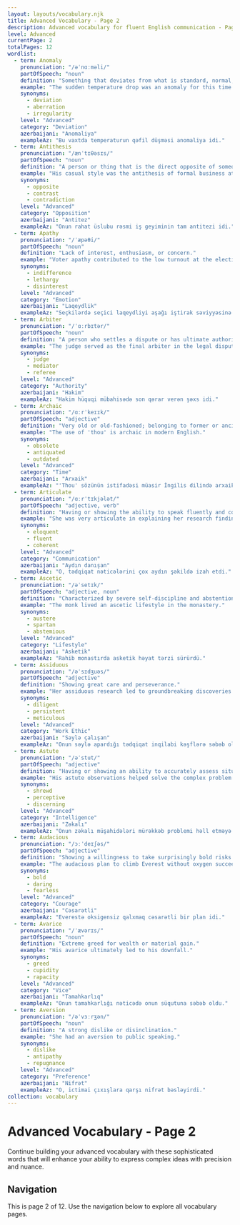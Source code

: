 ```yaml
---
layout: layouts/vocabulary.njk
title: Advanced Vocabulary - Page 2
description: Advanced vocabulary for fluent English communication - Page 2 of 12
level: Advanced
currentPage: 2
totalPages: 12
wordlist: 
  - term: Anomaly
    pronunciation: "/əˈnɑːməli/"
    partOfSpeech: "noun"
    definition: "Something that deviates from what is standard, normal, or expected."
    example: "The sudden temperature drop was an anomaly for this time of year."
    synonyms: 
      - deviation
      - aberration
      - irregularity
    level: "Advanced"
    category: "Deviation"
    azerbaijani: "Anomaliya"
    exampleAz: "Bu vaxtda temperaturun qəfil düşməsi anomaliya idi."
  - term: Antithesis
    pronunciation: "/ænˈtɪθəsɪs/"
    partOfSpeech: "noun"
    definition: "A person or thing that is the direct opposite of someone or something else."
    example: "His casual style was the antithesis of formal business attire."
    synonyms: 
      - opposite
      - contrast
      - contradiction
    level: "Advanced"
    category: "Opposition"
    azerbaijani: "Antitez"
    exampleAz: "Onun rahat üslubu rəsmi iş geyiminin tam antitezi idi."
  - term: Apathy
    pronunciation: "/ˈæpəθi/"
    partOfSpeech: "noun"
    definition: "Lack of interest, enthusiasm, or concern."
    example: "Voter apathy contributed to the low turnout at the election."
    synonyms: 
      - indifference
      - lethargy
      - disinterest
    level: "Advanced"
    category: "Emotion"
    azerbaijani: "Laqeydlik"
    exampleAz: "Seçkilərdə seçici laqeydliyi aşağı iştirak səviyyəsinə səbəb oldu."
  - term: Arbiter
    pronunciation: "/ˈɑːrbɪtər/"
    partOfSpeech: "noun"
    definition: "A person who settles a dispute or has ultimate authority in a matter."
    example: "The judge served as the final arbiter in the legal dispute."
    synonyms: 
      - judge
      - mediator
      - referee
    level: "Advanced"
    category: "Authority"
    azerbaijani: "Hakim"
    exampleAz: "Hakim hüquqi mübahisədə son qərar verən şəxs idi."
  - term: Archaic
    pronunciation: "/ɑːrˈkeɪɪk/"
    partOfSpeech: "adjective"
    definition: "Very old or old-fashioned; belonging to former or ancient times."
    example: "The use of 'thou' is archaic in modern English."
    synonyms: 
      - obsolete
      - antiquated
      - outdated
    level: "Advanced"
    category: "Time"
    azerbaijani: "Arxaik"
    exampleAz: "'Thou' sözünün istifadəsi müasir İngilis dilində arxaikdir."
  - term: Articulate
    pronunciation: "/ɑːrˈtɪkjələt/"
    partOfSpeech: "adjective, verb"
    definition: "Having or showing the ability to speak fluently and coherently."
    example: "She was very articulate in explaining her research findings."
    synonyms: 
      - eloquent
      - fluent
      - coherent
    level: "Advanced"
    category: "Communication"
    azerbaijani: "Aydın danışan"
    exampleAz: "O, tədqiqat nəticələrini çox aydın şəkildə izah etdi."
  - term: Ascetic
    pronunciation: "/əˈsetɪk/"
    partOfSpeech: "adjective, noun"
    definition: "Characterized by severe self-discipline and abstention from all forms of indulgence."
    example: "The monk lived an ascetic lifestyle in the monastery."
    synonyms: 
      - austere
      - spartan
      - abstemious
    level: "Advanced"
    category: "Lifestyle"
    azerbaijani: "Asketik"
    exampleAz: "Rahib monastırda asketik həyat tərzi sürürdü."
  - term: Assiduous
    pronunciation: "/əˈsɪdʒuəs/"
    partOfSpeech: "adjective" 
    definition: "Showing great care and perseverance."
    example: "Her assiduous research led to groundbreaking discoveries."
    synonyms: 
      - diligent
      - persistent
      - meticulous
    level: "Advanced"
    category: "Work Ethic"
    azerbaijani: "Səylə çalışan"
    exampleAz: "Onun səylə apardığı tədqiqat inqilabi kəşflərə səbəb oldu."
  - term: Astute
    pronunciation: "/əˈstut/"
    partOfSpeech: "adjective"
    definition: "Having or showing an ability to accurately assess situations or people."
    example: "His astute observations helped solve the complex problem."
    synonyms: 
      - shrewd
      - perceptive
      - discerning
    level: "Advanced"
    category: "Intelligence"
    azerbaijani: "Zəkalı"
    exampleAz: "Onun zəkalı müşahidələri mürəkkəb problemi həll etməyə kömək etdi."
  - term: Audacious
    pronunciation: "/ɔːˈdeɪʃəs/"
    partOfSpeech: "adjective"
    definition: "Showing a willingness to take surprisingly bold risks."
    example: "The audacious plan to climb Everest without oxygen succeeded."
    synonyms: 
      - bold
      - daring
      - fearless
    level: "Advanced"
    category: "Courage"
    azerbaijani: "Cəsarətli"
    exampleAz: "Everestə oksigensiz qalxmaq cəsarətli bir plan idi."
  - term: Avarice
    pronunciation: "/ˈævərɪs/"
    partOfSpeech: "noun"
    definition: "Extreme greed for wealth or material gain."
    example: "His avarice ultimately led to his downfall."
    synonyms: 
      - greed
      - cupidity
      - rapacity
    level: "Advanced"
    category: "Vice"
    azerbaijani: "Tamahkarlıq"
    exampleAz: "Onun tamahkarlığı nəticədə onun süqutuna səbəb oldu."
  - term: Aversion
    pronunciation: "/əˈvɜːrʒən/"
    partOfSpeech: "noun"
    definition: "A strong dislike or disinclination."
    example: "She had an aversion to public speaking."
    synonyms: 
      - dislike
      - antipathy
      - repugnance
    level: "Advanced"
    category: "Preference"
    azerbaijani: "Nifrət"
    exampleAz: "O, ictimai çıxışlara qarşı nifrət bəsləyirdi."
collection: vocabulary
---
```


# Advanced Vocabulary - Page 2

Continue building your advanced vocabulary with these sophisticated words that will enhance your ability to express complex ideas with precision and nuance.

## Navigation
This is page 2 of 12. Use the navigation below to explore all vocabulary pages.